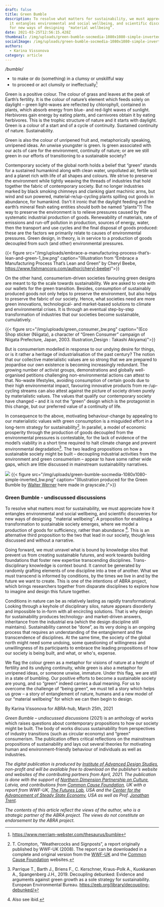 ```yaml
---
draft: false
title: Green Bumble
description: To resolve what matters for sustainability, we must appreciate how
  it entangles environmental and social wellbeing, and scientific discoveries
  for new ways of designing  "material wellbeing”.
date: 2021-03-25T12:56:15.428Z
thumbnail: /img/uploads/green-bumble-socmedia-1080x1080-simple-inverted_bw.png
socialImage: /img/uploads/green-bumble-socmedia-1080x1080-simple-inverted_bw.png
authors:
  - Karina Vissonova
category: article
---
```

*/bumble/* 

* to make or do (something) in a clumsy or unskillful way
* to proceed or act clumsily or ineffectually[^1]

Green is a positive colour. The colour of grass and leaves at the peak of Earth’s fertility. It is the colour of nature’s element which feeds solely on daylight – green light-waves are reflected by chlorophyll, contained in plants, which absorb energy from blue- and red-light waves of sunlight. Herbivores gain energy by eating plants, and carnivores obtain it by eating herbivores. This is the trophic structure of nature and it starts with daylight. Green is a colour of a start and of a cycle of continuity. Sustained continuity of nature. Sustainability.

Green is also the colour of unripened fruit and, metaphorically speaking, unripened ideas. An unwise youngster is green. Is green associated with our acts of care for the environment, continuity of nature; or are we still green in our efforts of transitioning to a sustainable society?

Contemporary society of the global north holds a belief that “green” stands for a sustained humankind along with clean water, unpolluted air, fertile soil and a planet rich with life of all shapes and colours. We strive to preserve the environment while tightly weaving the threads of industries that hold together the fabric of contemporary society. But no longer industries marked by black smoking chimneys and clanking giant machinic arms, but wind and sun powered, material-re/up-cycling plants spilling out goods in abundance, for humankind. (Isn’t it ironic that the daylight feeding and the earth’s mineral flesh eating entities should both be named “plants”?) The way to preserve the environment is to relieve pressures caused by the systematic industrial production of goods. Renewability of materials, rate of emissions and run-off pollution in production, sources of energy, water, then the transport and use cycles and the final disposal of goods produced: these are the factors we primarily relate to causes of environmental pressures. Green design, in theory, is in service to a production of goods decoupled from such (and other) environmental pressures.

{{< figure src="/img/uploads/embrace-a-manufacturing-process-that’s-lean-and-green-1_bw.png" caption="(Illustration from “Embrace a Manufacturing Process That’s Lean and Green” by Cheryl Beebe, <https://www.fishmancorp.com/author/cheryl-beebe>)">}}

On the other hand, consumerism-driven societies favouring green designs are meant to tip the scale towards sustainability. We are asked to vote with our wallets for the green transition. Besides, consumption of sustainably produced goods not only helps to preserve the environment, but also helps to preserve the fabric of our society. Hence, what societies need are more green innovations, technological- and market-based solutions to climate and environmental crises. It is through an eventual step-by-step transformation of industries that our societies become sustainable, cumulatively.

{{< figure src="/img/uploads/green_consumer_bw.png" caption="(Eco Shop sticker (Niigata), a character of “Green Consumer” campaign of Niigata Prefecture, Japan, 2003. Illustration,Design : Takashi Akiyama)">}}

But is consumerism modelled in response to our undying desire for things, or is it rather a heritage of industrialisation of the past century? The notion that our collective materialistic values are so strong that we are prepared to jeopardise our own existence is becoming increasingly redundant. The growing number of activist groups, demonstrations and globally well-organised petitions challenging non-environmental actions can attest to that. No-waste lifestyles, avoiding consumption of certain goods due to their high environmental impact, favouring innovative products from re-/up-cycling streams can also attest against the picture of society driven purely by materialistic values. The values that qualify our contemporary society have changed – and it is not the “green” design which is the protagonist in this change, but our preferred value of a continuity of life.

In consequence to the above, motivating behaviour-change by appealing to our materialistic values with green consumption is a misguided effort in a long-term strategy for sustainability[^2]. In parallel, a model of economic prosperity through the production of goods decoupled from the environmental pressures is contestable, for the lack of evidence of the model’s viability in a short time required to halt climate change and prevent environmental degradation[^3]. The two leading propositions on how a sustainable society might be built – decoupling industrial activities from the environment and green consumerism – appear to have some rather wide gaps, which are little discussed in mainstream sustainability narratives.

![]("")
{{< figure src="/img/uploads/green-bumble-socmedia-1080x1080-simple-inverted_bw.png" caption="(Illustration produced for the Green Bumble by [Walter Werner](https://walterwerner.design/) here made in grayscale.)">}}

### Green Bumble - undiscussed discussions

To resolve what matters most for sustainability, we must appreciate how it entangles environmental and social wellbeing, and scientific discoveries for new ways of designing  "material wellbeing”. A proposition for enabling a transformation to sustainable society emerges, where we model a production of goods for sufficiency, rather than abundance [^4]. This is an alternative third proposition to the two that lead in our society, though less discussed and without a narrative.

Going forward, we must unravel what is bound by knowledge silos that prevent us from creating sustainable futures, and work towards building foundations that foster new expertise transcending disciplines. Trans-disciplinary knowledge is context bound. It cannot be generated by randomly grafting elements of one discipline into a tree of another. What we must transcend is informed by conditions, by the times we live in and by the future we want to create. This is one of the intentions of ABRA project, which brings researchers together from disparate disciplines to explore how to imagine and design this future together. 

Conditions in nature can be as relatively lasting as rapidly transformational. Looking through a keyhole of disciplinary silos, nature appears disorderly and impossible to in-form with all encircling solutions. That is why design for sustainability produces technology- and market-driven answers, inheritance from the industrial era (which the design discipline still maintains). Sustainability cannot be “done”, as its very doing is an ongoing process that requires an understanding of the entanglement and the transcendence of disciplines. At the same time, the society of the global north might need some undoing, some questioning of willingness and unwillingness of its participants to embrace the leading propositions of how our society is being built, and what, or who's, expense.

We flag the colour green as a metaphor for visions of nature at a height of fertility and its undying continuity, while green is also a metaphor for unripened ideas, or someone unwise, immature. Under this flag, we are still in a state of bumbling. Our positive efforts to become a sustainable society are young, and so “green” indeed carries a dual meaning. For us to overcome the challenge of “being green”, we must tell a story which helps us grow – a story of entanglement of nature, humans and a new model of our “material wellbeing” for which we can then begin to design. 

By Karina Vissonova for ABRA-hub, March 25th, 2021

*Green Bumble – undiscussed discussions* (2021) is an anthology of works which raises questions about contemporary propositions to how our society might be built. The body of works discuss sustainability from perspectives of industry transitions (such as circular economy) and “green" consumerism. The publication offers critical reflections on the mainstream propositions of sustainability and lays out several theories for motivating human and environment-friendly behaviour of individuals as well as industries.

*The digital publication is produced by [Institute of Advanced Design Studies](https://ades.design/), non-profit and will be available free to download on the publisher’s website and websites of the contributing partners from April, 2021. The publication is done with the support of [Northern Dimension Partnership on Culture](https://www.ndpculture.org/), Latvia, and contributions from [Common Cause Foundation](https://valuesandframes.org/), UK with a report from WWF-UK, [The Futures Lab](http://futures-lab.com/home), USA and the [Center for the Advancement of Steady State Economy](https://steadystate.org/), USA as well as Prof. [Jonathan Trent](https://www.ted.com/speakers/jonathan_trent).*

*The contents of this article reflect the views of the author, who is a strategic partner of the ABRA project. The views do not constitute an endorsement by the ABRA project.*

[^1]: https://www.merriam-webster.com/thesaurus/bumble

[^2]: T. Crompton, “Weathercocks and Signposts”, a report originally published by WWF-UK (2008). The report can be downloaded in a complete and original version from the [WWF-UK](https://www.wwf.org.uk/) and the [Common Cause Foundation](https://valuesandframes.org/) websites.

[^3]: Parrique T., Barth J., Briens F., C. Kerschner, Kraus-Polk A., Kuokkanen A., Spangenberg J.H., 2019. Decoupling debunked: Evidence and arguments against green growth as a sole strategy for sustainability. European Environmental Bureau. <https://eeb.org/library/decoupling-debunked/>

[^4]: Also see ibid.
